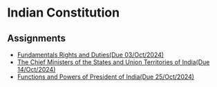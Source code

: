 # Indian Constitution
## Assignments
- [Fundamentals Rights and Duties(Due 03/Oct/2024)](assignment-1.md)
- [The Chief Ministers of the States and Union Territories of India(Due 14/Oct/2024)](assignment-2.md)
- [Functions and Powers of President of India(Due 25/Oct/2024)](assignment-3.md)
